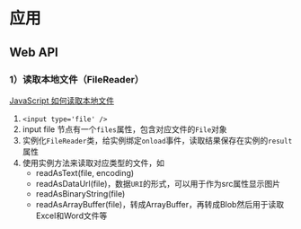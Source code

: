 # 应用

## Web API

### 1）读取本地文件（FileReader）

[JavaScript 如何读取本地文件](https://segmentfault.com/a/1190000021436482)

1. `<input type='file' />`
2. input file 节点有一个`files`属性，包含对应文件的`File`对象
3. 实例化`FileReader`类，给实例绑定`onload`事件，读取结果保存在实例的`result`属性
4. 使用实例方法来读取对应类型的文件，如
   - readAsText(file, encoding)
   - readAsDataUrl(file)，数据`URI`的形式，可以用于作为src属性显示图片
   - readAsBinaryString(file)
   - readAsArrayBuffer(file)，转成ArrayBuffer，再转成Blob然后用于读取Excel和Word文件等

